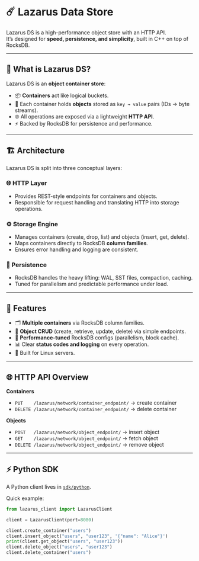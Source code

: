 # ☄️ Lazarus Data Store

Lazarus DS is a high-performance object store with an HTTP API.  
It’s designed for **speed, persistence, and simplicity**, built in C++ on top of RocksDB.

---

## 🧩 What is Lazarus DS?

Lazarus DS is an **object container store**:

- 📦 **Containers** act like logical buckets.
- 🔑 Each container holds **objects** stored as `key → value` pairs (IDs → byte streams).
- 🌐 All operations are exposed via a lightweight **HTTP API**.
- ⚡ Backed by RocksDB for persistence and performance.

---

## 🏗️ Architecture

Lazarus DS is split into three conceptual layers:

### 🌐 HTTP Layer
- Provides REST-style endpoints for containers and objects.
- Responsible for request handling and translating HTTP into storage operations.

### ⚙️ Storage Engine
- Manages containers (create, drop, list) and objects (insert, get, delete).
- Maps containers directly to RocksDB **column families**.
- Ensures error handling and logging are consistent.

### 💾 Persistence
- RocksDB handles the heavy lifting: WAL, SST files, compaction, caching.
- Tuned for parallelism and predictable performance under load.

---

## 🔑 Features

- 🗂️ **Multiple containers** via RocksDB column families.
- 📝 **Object CRUD** (create, retrieve, update, delete) via simple endpoints.
- 🚀 **Performance-tuned** RocksDB configs (parallelism, block cache).
- 📊 Clear **status codes and logging** on every operation.
- 🐧 Built for Linux servers.

---

## 🌐 HTTP API Overview

**Containers**
- `PUT    /lazarus/network/container_endpoint/` → create container
- `DELETE /lazarus/network/container_endpoint/` → delete container

**Objects**
- `POST   /lazarus/network/object_endpoint/` → insert object
- `GET    /lazarus/network/object_endpoint/` → fetch object
- `DELETE /lazarus/network/object_endpoint/` → remove object

---

## ⚡ Python SDK

A Python client lives in [`sdk/python`](./sdk/python).

Quick example:

```python
from lazarus_client import LazarusClient

client = LazarusClient(port=8080)

client.create_container("users")
client.insert_object("users", "user123", '{"name": "Alice"}')
print(client.get_object("users", "user123"))
client.delete_object("users", "user123")
client.delete_container("users")
